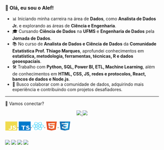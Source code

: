 ### 👋 Olá, eu sou o Alef!  

- 📊 Iniciando minha carreira na área de **Dados**, como **Analista de Dados Jr.** e explorando as áreas de **Ciência e Engenharia**.  
- 🎓 Cursando **Ciência de Dados** na **UFMS** e **Engenharia de Dados** pela **Jornada de Dados**.  
- 📚 No curso de **Analista de Dados e Ciência de Dados** da **Comunidade Estatística Prof. Thiago Marques**, aprofundei conhecimentos em **estatística, metodologia, ferramentas, técnicas, R e dados geoespaciais**.  
- 🛠️ Trabalho com **Python, SQL, Power BI, ETL, Machine Learning**, além de conhecimentos em **HTML, CSS, JS, redes e protocolos, React, bancos de dados e Node.js**.  
- 🤝 Busco colaborar com a comunidade de dados, adquirindo mais experiência e contribuindo com projetos desafiadores.  

---
💬 Vamos conectar?  

<div align="center">
<a href="https://github.com/Alef-Hde-SouzaN">
<img height="180em" src="https://github-readme-stats.vercel.app/api?username=Alef-Hde-SouzaN&show_icons=true&theme=dracula&include_all_commits=true&count_private=true"/>
<img height="180em" src="https://github-readme-stats.vercel.app/api/top-langs/?username=Alef-Hde-SouzaN&layout=compact&langs_count=7&theme=dracula"/>
</div>

<div style="display: inline_block"><br>
<img align="center" alt="Dev-Js" height="30" width="40" src="https://raw.githubusercontent.com/devicons/devicon/master/icons/javascript/javascript-plain.svg">
<img align="center" alt="Dev-Ts" height="30" width="40" src="https://raw.githubusercontent.com/devicons/devicon/master/icons/typescript/typescript-plain.svg">
<img align="center" alt="Dev-React" height="30" width="40" src="https://raw.githubusercontent.com/devicons/devicon/master/icons/react/react-original.svg">
<img align="center" alt="Dev-HTML" height="30" width="40" src="https://raw.githubusercontent.com/devicons/devicon/master/icons/html5/html5-original.svg">
<img align="center" alt="Dev-CSS" height="30" width="40" src="https://raw.githubusercontent.com/devicons/devicon/master/icons/css3/css3-original.svg">
</div>

##

<div>
<a href="https://www.instagram.com/alef_hd.souza/" onclick="window.open(this.href, '_blank'); return false;"><img src="https://img.shields.io/badge/-Instagram-%23E4405F?style=for-the-badge&logo=instagram&logoColor=white"></a>
<a href="mailto:alef.hs.nascimento@gmail.com" onclick="window.open(this.href, '_blank'); return false;"><img src="https://img.shields.io/badge/-Gmail-%23333?style=for-the-badge&logo=gmail&logoColor=white"></a>
<a href="https://www.linkedin.com/in/alef-souza-tech/" onclick="window.open(this.href, '_blank'); return false;"><img src="https://img.shields.io/badge/-LinkedIn-%230077B5?style=for-the-badge&logo=linkedin&logoColor=white"></a>
<a href="https://api.whatsapp.com/send?phone=5567998970149" onclick="window.open(this.href, '_blank'); return false;"><img src="https://img.shields.io/badge/WhatsApp-25D366?style=for-the-badge&logo=whatsapp&logoColor=white"></a>
</div>
